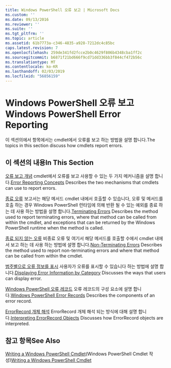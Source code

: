 ```yaml
---
title: Windows PowerShell 오류 보고 | Microsoft Docs
ms.custom: ''
ms.date: 09/13/2016
ms.reviewer: ''
ms.suite: ''
ms.tgt_pltfrm: ''
ms.topic: article
ms.assetid: 61b7773a-c346-4835-a928-7212dc4c85bc
caps.latest.revision: 7
ms.openlocfilehash: 259de341fd2fcce2b0c4629f806b4348cba1ff2c
ms.sourcegitcommit: b6871f21bd666f9cd71dd336bb3f844cf472b56c
ms.translationtype: MT
ms.contentlocale: ko-KR
ms.lasthandoff: 02/03/2019
ms.locfileid: "56856159"
---
```

# <a name="windows-powershell-error-reporting"></a><span data-ttu-id="327f9-102">Windows PowerShell 오류 보고</span><span class="sxs-lookup"><span data-stu-id="327f9-102">Windows PowerShell Error Reporting</span></span>

<span data-ttu-id="327f9-103">이 섹션의에서 항목에서는 cmdlet에서 오류를 보고 하는 방법을 설명 합니다.</span><span class="sxs-lookup"><span data-stu-id="327f9-103">The topics in this section discuss how cmdlets report errors.</span></span>

## <a name="in-this-section"></a><span data-ttu-id="327f9-104">이 섹션의 내용</span><span class="sxs-lookup"><span data-stu-id="327f9-104">In This Section</span></span>

<span data-ttu-id="327f9-105">[오류 보고 개념](./error-reporting-concepts.md) cmdlet에서 오류를 보고 사용할 수 있는 두 가지 메커니즘을 설명 합니다.</span><span class="sxs-lookup"><span data-stu-id="327f9-105">[Error Reporting Concepts](./error-reporting-concepts.md) Describes the two mechanisms that cmdlets can use to report errors.</span></span>

<span data-ttu-id="327f9-106">[종료 오류](./terminating-errors.md) 보고서는 해당 메서드 cmdlet 내에서 호출할 수 있습니다, 오류 및 메서드를 호출 하는 경우 Windows PowerShell 런타임에 의해 반환 될 수 있는 예외를 종료 하는 데 사용 하는 방법을 설명 합니다.</span><span class="sxs-lookup"><span data-stu-id="327f9-106">[Terminating Errors](./terminating-errors.md) Describes the method used to report terminating errors, where that method can be called from within the cmdlet, and exceptions that can be returned by the Windows PowerShell runtime when the method is called.</span></span>

<span data-ttu-id="327f9-107">[종료 되지 않는 오류](./non-terminating-errors.md) 비종료 오류 및 여기서 해당 메서드를 호출할 수에서 cmdlet 내에서 보고 하는 데 사용 하는 방법에 설명 합니다.</span><span class="sxs-lookup"><span data-stu-id="327f9-107">[Non-Terminating Errors](./non-terminating-errors.md) Describes the method used to report non-terminating errors and where that method can be called from within the cmdlet.</span></span>

<span data-ttu-id="327f9-108">[범주별으로 오류 정보를 표시](./displaying-error-information.md) 사용자가 오류를 표시할 수 있습니다 하는 방법에 설명 합니다.</span><span class="sxs-lookup"><span data-stu-id="327f9-108">[Displaying Error Information by Category](./displaying-error-information.md) Discusses the ways that users can display error.</span></span>

<span data-ttu-id="327f9-109">[Windows PowerShell 오류 레코드](./windows-powershell-error-records.md) 오류 레코드의 구성 요소에 설명 합니다.</span><span class="sxs-lookup"><span data-stu-id="327f9-109">[Windows PowerShell Error Records](./windows-powershell-error-records.md) Describes the components of an error record.</span></span>

<span data-ttu-id="327f9-110">[ErrorRecord 개체 해석](./interpreting-errorrecord-objects.md) ErrorRecord 개체 해석 되는 방식에 대해 설명 합니다.</span><span class="sxs-lookup"><span data-stu-id="327f9-110">[Interpreting ErrorRecord Objects](./interpreting-errorrecord-objects.md) Discusses how ErrorRecord objects are interpreted.</span></span>

## <a name="see-also"></a><span data-ttu-id="327f9-111">참고 항목</span><span class="sxs-lookup"><span data-stu-id="327f9-111">See Also</span></span>

<span data-ttu-id="327f9-112">[Writing a Windows PowerShell Cmdlet](./writing-a-windows-powershell-cmdlet.md)(Windows PowerShell Cmdlet 작성)</span><span class="sxs-lookup"><span data-stu-id="327f9-112">[Writing a Windows PowerShell Cmdlet](./writing-a-windows-powershell-cmdlet.md)</span></span>
